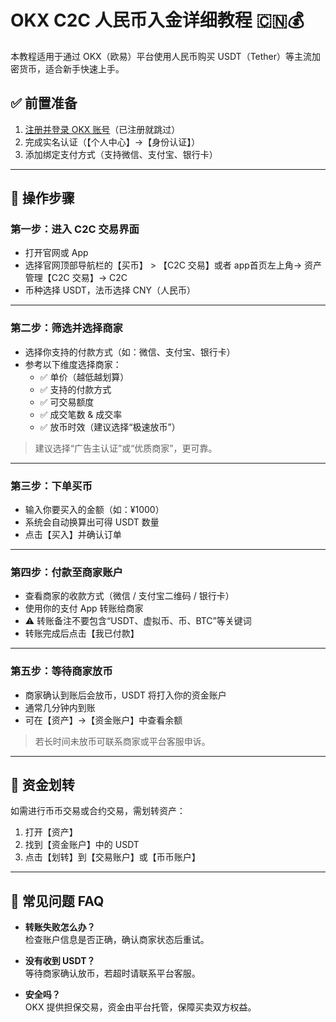 # OKX C2C 人民币入金详细教程 🇨🇳💰

本教程适用于通过 OKX（欧易）平台使用人民币购买 USDT（Tether）等主流加密货币，适合新手快速上手。


## ✅ 前置准备

1. [注册并登录 OKX 账号](https://www.okx.com/join/github123)（已注册就跳过）
2. 完成实名认证（【个人中心】→【身份认证】）
3. 添加绑定支付方式（支持微信、支付宝、银行卡）

---

## 🧭 操作步骤

### 第一步：进入 C2C 交易界面

- 打开官网或 App
- 选择官网顶部导航栏的【买币】 > 【C2C 交易】或者 app首页左上角-> 资产管理【C2C 交易】-> C2C
- 币种选择 USDT，法币选择 CNY（人民币）

---

### 第二步：筛选并选择商家

- 选择你支持的付款方式（如：微信、支付宝、银行卡）
- 参考以下维度选择商家：
  - ✅ 单价（越低越划算）
  - ✅ 支持的付款方式
  - ✅ 可交易额度
  - ✅ 成交笔数 & 成交率
  - ✅ 放币时效（建议选择“极速放币”）

> 建议选择“广告主认证”或“优质商家”，更可靠。

---

### 第三步：下单买币

- 输入你要买入的金额（如：¥1000）
- 系统会自动换算出可得 USDT 数量
- 点击【买入】并确认订单

---

### 第四步：付款至商家账户

- 查看商家的收款方式（微信 / 支付宝二维码 / 银行卡）
- 使用你的支付 App 转账给商家
- ⚠️ 转账备注不要包含“USDT、虚拟币、币、BTC”等关键词
- 转账完成后点击【我已付款】

---

### 第五步：等待商家放币

- 商家确认到账后会放币，USDT 将打入你的资金账户
- 通常几分钟内到账
- 可在【资产】→【资金账户】中查看余额

> 若长时间未放币可联系商家或平台客服申诉。

---

## 🔁 资金划转

如需进行币币交易或合约交易，需划转资产：

1. 打开【资产】
2. 找到【资金账户】中的 USDT
3. 点击【划转】到【交易账户】或【币币账户】

---

## 🧩 常见问题 FAQ

- **转账失败怎么办？**  
  检查账户信息是否正确，确认商家状态后重试。

- **没有收到 USDT？**  
  等待商家确认放币，若超时请联系平台客服。

- **安全吗？**  
  OKX 提供担保交易，资金由平台托管，保障买卖双方权益。



